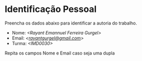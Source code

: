 # Identificação Pessoal

Preencha os dados abaixo para identificar a autoria do trabalho.

- Nome: *\<Rayant Emannuel Ferreira Gurgel>*
- Email: *\<rayantgurgel@gmail.com>*
- Turma: *\<IMD0030>*

Repita os campos Nome e Email caso seja uma dupla

